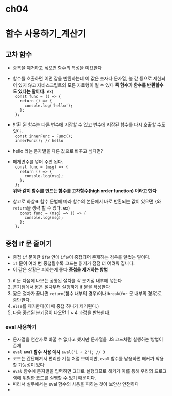 # ch04
# 함수 사용하기_계산기
## 고차 함수
- 중복을 제거하고 싶으면 함수의 특성을 이요한다
- 함수를 호출하면 어떤 갑을 반환하는데 이 값은 숫자나 문자열, 불 값 등으로 제한되어 있지 않고 자바스크립트의 모든 자료형이 될 수 있다
**즉 함수가 함수를 반환할수도 있다는 말이다.**
ex)<br>
` const func = () => {`<br>
`   return () => {`<br>
`     console.log('hello');`<br>
`   };`<br>
` };`<br>
- 반환 된 함수는 다른 변수에 저장할 수 있고 변수에 저장된 함수를 다시 호출할 수도 있다.<br>
` const innerFunc = Func();`<br>
` innerFunc(); // hello`<br>

- hello 라는 문자열을 다른 값으로 바꾸고 싶다면?
- 매개변수를 넣어 주면 된다.<br>
` const func = (msg) => {`<br>
`   return () => {`<br>
`     console.log(msg);`<br>
`   };`<br>
` };`<br>
**위와 같이 함수를 만드는 함수를 고차함수(high order function) 이라고 한다**
- 참고로 화살표 함수 문법에 따라 함수의 본문에서 바로 반환되는 값이 있으면 `{`와 `return`을 생략 할 수 있다.
ex)<br>
`   const func = (msg) => () => {`<br>
`     console.log(msg);`<br>
`   };`<br>
` };`<br>

## 중첩 if 문 줄이기
- 중첩 `if` 문이란 `if문` 안에 `if문`이 중첩되어 존재하는 경우를 일컷는 말이다.
- `if` 문이 여러 번 중첩될수록 코드는 읽기가 점점 더 어려워 집니다.
- 이 같은 상황은 피하는게 좋다
**중첩을 제거하는 방법**
1. if 문 다음에 나오는 공통된 절차를 각 분기점 내부에 넣는다
2. 분기점에서 짧은 절차부터 실행하게 if 문을 작성한다
3. 짧은 절차가 끝나면 `return`(함수 내부의 경우)이나 `break`(`for` 문 내부의 경우)로 중단한다.
4. `else`를 제거한다(이 때 중첩 하나가 제거된다.)
5. 다음 중첩된 분기점이 나오면 1 ~ 4 과정을 반복한다.

### eval 사용하기
- 문자열을 연산자로 바꿀 수 없다고 했지만 문자열을 JS 코드처럼 실행하는 방법이 존재
- `eval`
  **`eval` 함수 사용 예시**
    `eval('1 + 2'); // 3`
- 코드는 간단해져서 편리한 기능 처럼 보이지만, `eval` 함수를 남용하면 해커가 악용할 가능성이 있다
- `eval` 함수에 문자열을 입력하면 그대로 실행되므로 해커가 이를 통해 우리의 프로그램에 위험한 코드를 실행할 수 있기 때문이다.
- 따라서 실무에서는 eval 함수의 사용을 피하는 것이 보안상 안전하다
- 